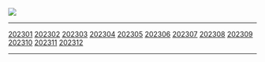 ![](https://github-readme-stats.vercel.app/api?username=yuanlinlin00&theme=dark)<hr></hr>
[202301](#2023,01)
[202302](#2023,02)
[202303](#2023,03)
[202304](#2023,04)
[202305](#2023,05)
[202306](#2023,06)
[202307](#2023,07)
[202308](#2023,08)
[202309](#2023,09)
[202310](#2023,10)
[202311](#2023,11)
[202312](#2023,12)<hr></hr>
<!DOCTYPE html>
<html lang="en">

<head>
    <meta charset="UTF-8">
    <meta http-equiv="X-UA-Compatible" content="IE=edge">
    <meta name="viewport" content="width=device-width, initial-scale=1.0">
    <title>2023,01</title>
    <style>
        table,
        td {
            border: 1px solid black;
        }

        table {
            border-collapse: collapse;
        }

        td {
            text-align: center;
            padding: 5px;
        }
    </style>
</head>

<body>
    <table id="2023,01">
        <tr>
            <td colspan="2">2023 , 01</td>
            <td>蔡长春</td>
            <td>胡祥祥</td>
            <td>王维</td>
            <td>李亚艺</td>
            <td>王金萍</td>
            <td>张光华</td>
            <td>李镇梁</td>
            <td>华亚娜</td>
            <td>叶萍</td>
        </tr>
        <tr>
            <td>1</td>
            <td style="background: #ff9500;">周日</td>
            <td style="color: #ff0000;">夜</td>
            <td>急诊</td>
            <td>门诊</td>
            <td>休</td>
            <td>夜休</td>
            <td>病房</td>
            <td>休</td>
            <td>休</td>
            <td>保障</td>
        </tr>
        <tr>
            <td>2</td>
            <td>周一</td>
            <td>夜休</td>
            <td style="color: #ff0000;">夜</td>
            <td>急诊</td>
            <td>门诊</td>
            <td>休</td>
            <td>病房</td>
            <td>病房</td>
            <td>休</td>
            <td>保障</td>
        </tr>
        <tr>
            <td>3</td>
            <td>周二</td>
            <td>休</td>
            <td>夜休</td>
            <td style="color: #ff0000;">夜</td>
            <td>急诊</td>
            <td>门诊</td>
            <td>病房</td>
            <td>病房</td>
            <td>病房</td>
            <td>保障</td>
        </tr>
        <tr>
            <td>4</td>
            <td>周三</td>
            <td>门诊</td>
            <td>休</td>
            <td>夜休</td>
            <td style="color: #ff0000;">夜</td>
            <td>急诊</td>
            <td>病房</td>
            <td>病房</td>
            <td>病房</td>
            <td>保障</td>
        </tr>
        <tr>
            <td>5</td>
            <td>周四</td>
            <td>急诊</td>
            <td>门诊</td>
            <td>休</td>
            <td>夜休</td>
            <td style="color: #ff0000;">夜</td>
            <td>病房</td>
            <td>病房</td>
            <td>病房</td>
            <td>保障</td>
        </tr>
        <tr>
            <td>6</td>
            <td>周五</td>
            <td style="color: #ff0000;">夜</td>
            <td>急诊</td>
            <td>门诊</td>
            <td>休</td>
            <td>夜休</td>
            <td>休</td>
            <td>病房</td>
            <td>病房</td>
            <td>保障</td>
        </tr>
        <tr>
            <td>7</td>
            <td style="background: #ff9500;">周六</td>
            <td>夜休</td>
            <td style="color: #ff0000;">夜</td>
            <td>急诊</td>
            <td>门诊</td>
            <td>休</td>
            <td>休</td>
            <td>休</td>
            <td>病房</td>
            <td>保障</td>
        </tr>
        <tr>
            <td>8</td>
            <td style="background: #ff9500;">周日</td>
            <td>休</td>
            <td>夜休</td>
            <td style="color: #ff0000;">夜</td>
            <td>急诊</td>
            <td>门诊</td>
            <td>病房</td>
            <td>休</td>
            <td>休</td>
            <td>保障</td>
        </tr>
        <tr>
            <td>9</td>
            <td>周一</td>
            <td>门诊</td>
            <td>休</td>
            <td>夜休</td>
            <td style="color: #ff0000;">夜</td>
            <td>急诊</td>
            <td>病房</td>
            <td>病房</td>
            <td>休</td>
            <td>保障</td>
        </tr>
        <tr>
            <td>10</td>
            <td>周二</td>
            <td>急诊</td>
            <td>门诊</td>
            <td>休</td>
            <td>夜休</td>
            <td style="color: #ff0000;">夜</td>
            <td>病房</td>
            <td>病房</td>
            <td>病房</td>
            <td>保障</td>
        </tr>
        <tr>
            <td>11</td>
            <td>周三</td>
            <td style="color: #ff0000;">夜</td>
            <td>急诊</td>
            <td>门诊</td>
            <td>休</td>
            <td>夜休</td>
            <td>病房</td>
            <td>病房</td>
            <td>病房</td>
            <td>保障</td>
        </tr>
        <tr>
            <td>12</td>
            <td>周四</td>
            <td>夜休</td>
            <td style="color: #ff0000;">夜</td>
            <td>急诊</td>
            <td>门诊</td>
            <td>休</td>
            <td>病房</td>
            <td>病房</td>
            <td>病房</td>
            <td>保障</td>
        </tr>
        <tr>
            <td>13</td>
            <td>周五</td>
            <td>休</td>
            <td>夜休</td>
            <td style="color: #ff0000;">夜</td>
            <td>急诊</td>
            <td>门诊</td>
            <td>休</td>
            <td>病房</td>
            <td>病房</td>
            <td>保障</td>
        </tr>
        <tr>
            <td>14</td>
            <td style="background: #ff9500;">周六</td>
            <td>门诊</td>
            <td>休</td>
            <td>夜休</td>
            <td style="color: #ff0000;">夜</td>
            <td>急诊</td>
            <td>休</td>
            <td>休</td>
            <td>病房</td>
            <td>保障</td>
        </tr>
        <tr>
            <td>15</td>
            <td style="background: #ff9500;">周日</td>
            <td>急诊</td>
            <td>门诊</td>
            <td>休</td>
            <td>夜休</td>
            <td style="color: #ff0000;">夜</td>
            <td>病房</td>
            <td>休</td>
            <td>休</td>
            <td>保障</td>
        <tr>
            <td colspan="2">2023 , 01</td>
            <td>蔡长春</td>
            <td>胡祥祥</td>
            <td>王维</td>
            <td>李亚艺</td>
            <td>王金萍</td>
            <td>张光华</td>
            <td>李镇梁</td>
            <td>华亚娜</td>
            <td>叶萍</td>
        </tr>
        </tr>
        <tr>
            <td>16</td>
            <td>周一</td>
            <td style="color: #ff0000;">夜</td>
            <td>急诊</td>
            <td>门诊</td>
            <td>休</td>
            <td>夜休</td>
            <td>病房</td>
            <td>病房</td>
            <td>休</td>
            <td>保障</td>
        </tr>
        <tr>
            <td>17</td>
            <td>周二</td>
            <td>夜休</td>
            <td style="color: #ff0000;">夜</td>
            <td>急诊</td>
            <td>门诊</td>
            <td>休</td>
            <td>病房</td>
            <td>病房</td>
            <td>病房</td>
            <td>保障</td>
        </tr>
        <tr>
            <td>18</td>
            <td>周三</td>
            <td>休</td>
            <td>夜休</td>
            <td style="color: #ff0000;">夜</td>
            <td>急诊</td>
            <td>门诊</td>
            <td>病房</td>
            <td>病房</td>
            <td>病房</td>
            <td>保障</td>
        </tr>
        <tr>
            <td>19</td>
            <td>周四</td>
            <td>门诊</td>
            <td>休</td>
            <td>夜休</td>
            <td style="color: #ff0000;">夜</td>
            <td>急诊</td>
            <td>病房</td>
            <td>病房</td>
            <td>病房</td>
            <td>保障</td>
        </tr>
        <tr>
            <td>20</td>
            <td>周五</td>
            <td>急诊</td>
            <td>门诊</td>
            <td>休</td>
            <td>夜休</td>
            <td style="color: #ff0000;">夜</td>
            <td>休</td>
            <td>病房</td>
            <td>病房</td>
            <td>保障</td>
        </tr>
        <tr>
            <td>21</td>
            <td style="background: #ff9500;">周六</td>
            <td style="color: #ff0000;">夜</td>
            <td>急诊</td>
            <td>门诊</td>
            <td>休</td>
            <td>夜休</td>
            <td>休</td>
            <td>休</td>
            <td>病房</td>
            <td>保障</td>
        </tr>
        <tr>
            <td>22</td>
            <td style="background: #ff9500;">周日</td>
            <td>夜休</td>
            <td style="color: #ff0000;">夜</td>
            <td>急诊</td>
            <td>门诊</td>
            <td>休</td>
            <td>病房</td>
            <td>休</td>
            <td>休</td>
            <td>保障</td>
        </tr>
        <tr>
            <td>23</td>
            <td>周一</td>
            <td>休</td>
            <td>夜休</td>
            <td style="color: #ff0000;">夜</td>
            <td>急诊</td>
            <td>门诊</td>
            <td>病房</td>
            <td>病房</td>
            <td>休</td>
            <td>保障</td>
        </tr>
        <tr>
            <td>24</td>
            <td>周二</td>
            <td>门诊</td>
            <td>休</td>
            <td>夜休</td>
            <td style="color: #ff0000;">夜</td>
            <td>急诊</td>
            <td>病房</td>
            <td>病房</td>
            <td>病房</td>
            <td>保障</td>
        </tr>
        <tr>
            <td>25</td>
            <td>周三</td>
            <td>急诊</td>
            <td>门诊</td>
            <td>休</td>
            <td>夜休</td>
            <td style="color: #ff0000;">夜</td>
            <td>病房</td>
            <td>病房</td>
            <td>病房</td>
            <td>保障</td>
        </tr>
        <tr>
            <td>26</td>
            <td>周四</td>
            <td style="color: #ff0000;">夜</td>
            <td>急诊</td>
            <td>门诊</td>
            <td>休</td>
            <td>夜休</td>
            <td>病房</td>
            <td>病房</td>
            <td>病房</td>
            <td>保障</td>
        </tr>
        <tr>
            <td>27</td>
            <td>周五</td>
            <td>夜休</td>
            <td style="color: #ff0000;">夜</td>
            <td>急诊</td>
            <td>门诊</td>
            <td>休</td>
            <td>休</td>
            <td>病房</td>
            <td>病房</td>
            <td>保障</td>
        </tr>
        <tr>
            <td>28</td>
            <td style="background: #ff9500;">周六</td>
            <td>休</td>
            <td>夜休</td>
            <td style="color: #ff0000;">夜</td>
            <td>急诊</td>
            <td>门诊</td>
            <td>休</td>
            <td>休</td>
            <td>病房</td>
            <td>保障</td>
        </tr>
        <tr>
            <td>29</td>
            <td style="background: #ff9500;">周日</td>
            <td>门诊</td>
            <td>休</td>
            <td>夜休</td>
            <td style="color: #ff0000;">夜</td>
            <td>急诊</td>
            <td>病房</td>
            <td>休</td>
            <td>休</td>
            <td>保障</td>
        </tr>
        <tr>
            <td>30</td>
            <td>周一</td>
            <td>急诊</td>
            <td>门诊</td>
            <td>休</td>
            <td>夜休</td>
            <td style="color: #ff0000;">夜</td>
            <td>病房</td>
            <td>病房</td>
            <td>休</td>
            <td>保障</td>
        </tr>
        <tr>
            <td>31</td>
            <td>周二</td>
            <td style="color: #ff0000;">夜</td>
            <td>急诊</td>
            <td>门诊</td>
            <td>休</td>
            <td>夜休</td>
            <td>病房</td>
            <td>病房</td>
            <td>病房</td>
            <td>保障</td>
        </tr>
        <tr>
            <td colspan="2">2023 , 01</td>
            <td>蔡长春</td>
            <td>胡祥祥</td>
            <td>王维</td>
            <td>李亚艺</td>
            <td>王金萍</td>
            <td>张光华</td>
            <td>李镇梁</td>
            <td>华亚娜</td>
            <td>叶萍</td>
        </tr>
    </table>
</body>

</html>

<!DOCTYPE html>
<html lang="en">

<head>
    <meta charset="UTF-8">
    <meta http-equiv="X-UA-Compatible" content="IE=edge">
    <meta name="viewport" content="width=device-width, initial-scale=1.0">
    <title>2023,02</title>
    <style>
        table,
        td {
            border: 1px solid black;
        }

        table {
            border-collapse: collapse;
        }

        td {
            text-align: center;
            padding: 5px;
        }
    </style>
</head>

<body>
    <table id="2023,02">
        <tr>
            <td colspan="2">2023 , 02</td>
            <td>蔡长春</td>
            <td>胡祥祥</td>
            <td>王维</td>
            <td>李亚艺</td>
            <td>王金萍</td>
            <td>张光华</td>
            <td>李镇梁</td>
            <td>华亚娜</td>
            <td>叶萍</td>
        </tr>
        <tr>
            <td>1</td>
            <td>周三</td>
            <td style="color: #ff0000;">夜</td>
            <td>急诊</td>
            <td>病房</td>
            <td>门诊</td>
            <td>休</td>
            <td>夜休</td>
            <td>休</td>
            <td>休</td>
            <td>保障</td>
        </tr>
        <tr>
            <td>2</td>
            <td>周四</td>
            <td>夜休</td>
            <td style="color: #ff0000;">夜</td>
            <td>病房</td>
            <td>急诊</td>
            <td>门诊</td>
            <td>休</td>
            <td>病房</td>
            <td>休</td>
            <td>保障</td>
        </tr>
        <tr>
            <td>3</td>
            <td>周五</td>
            <td>休</td>
            <td>夜休</td>
            <td>病房</td>
            <td style="color: #ff0000;">夜</td>
            <td>急诊</td>
            <td>门诊</td>
            <td>病房</td>
            <td>病房</td>
            <td>保障</td>
        </tr>
        <tr>
            <td>4</td>
            <td style="background: #ff9500;">周六</td>
            <td>门诊</td>
            <td>休</td>
            <td>病房</td>
            <td>夜休</td>
            <td style="color: #ff0000;">夜</td>
            <td>急诊</td>
            <td>病房</td>
            <td>病房</td>
            <td>保障</td>
        </tr>
        <tr>
            <td>5</td>
            <td style="background: #ff9500;">周日</td>
            <td>急诊</td>
            <td>门诊</td>
            <td>病房</td>
            <td>休</td>
            <td>夜休</td>
            <td style="color: #ff0000;">夜</td>
            <td>病房</td>
            <td>病房</td>
            <td>保障</td>
        </tr>
        <tr>
            <td>6</td>
            <td>周一</td>
            <td style="color: #ff0000;">夜</td>
            <td>急诊</td>
            <td>休</td>
            <td>门诊</td>
            <td>休</td>
            <td>夜休</td>
            <td>病房</td>
            <td>病房</td>
            <td>保障</td>
        </tr>
        <tr>
            <td>7</td>
            <td>周二</td>
            <td>夜休</td>
            <td style="color: #ff0000;">夜</td>
            <td>休</td>
            <td>急诊</td>
            <td>门诊</td>
            <td>休</td>
            <td>休</td>
            <td>病房</td>
            <td>保障</td>
        </tr>
        <tr>
            <td>8</td>
            <td>周三</td>
            <td>休</td>
            <td>夜休</td>
            <td>病房</td>
            <td style="color: #ff0000;">夜</td>
            <td>急诊</td>
            <td>门诊</td>
            <td>休</td>
            <td>休</td>
            <td>保障</td>
        </tr>
        <tr>
            <td>9</td>
            <td>周四</td>
            <td>门诊</td>
            <td>休</td>
            <td>病房</td>
            <td>夜休</td>
            <td style="color: #ff0000;">夜</td>
            <td>急诊</td>
            <td>病房</td>
            <td>休</td>
            <td>保障</td>
        </tr>
        <tr>
            <td>10</td>
            <td>周五</td>
            <td>急诊</td>
            <td>门诊</td>
            <td>病房</td>
            <td>休</td>
            <td>夜休</td>
            <td style="color: #ff0000;">夜</td>
            <td>病房</td>
            <td>病房</td>
            <td>保障</td>
        </tr>
        <tr>
            <td>11</td>
            <td style="background: #ff9500;">周六</td>
            <td style="color: #ff0000;">夜</td>
            <td>急诊</td>
            <td>病房</td>
            <td>门诊</td>
            <td>休</td>
            <td>夜休</td>
            <td>病房</td>
            <td>病房</td>
            <td>保障</td>
        </tr>
        <tr>
            <td>12</td>
            <td style="background: #ff9500;">周日</td>
            <td>夜休</td>
            <td style="color: #ff0000;">夜</td>
            <td>病房</td>
            <td>急诊</td>
            <td>门诊</td>
            <td>休</td>
            <td>病房</td>
            <td>病房</td>
            <td>保障</td>
        </tr>
        <tr>
            <td>13</td>
            <td>周一</td>
            <td>休</td>
            <td>夜休</td>
            <td>休</td>
            <td style="color: #ff0000;">夜</td>
            <td>急诊</td>
            <td>门诊</td>
            <td>病房</td>
            <td>病房</td>
            <td>保障</td>
        </tr>
        <tr>
            <td>14</td>
            <td>周二</td>
            <td>门诊</td>
            <td>休</td>
            <td>休</td>
            <td>夜休</td>
            <td style="color: #ff0000;">夜</td>
            <td>急诊</td>
            <td>休</td>
            <td>病房</td>
            <td>保障</td>
        </tr>
        <tr>
            <td>15</td>
            <td>周三</td>
            <td>急诊</td>
            <td>门诊</td>
            <td>病房</td>
            <td>休</td>
            <td>夜休</td>
            <td style="color: #ff0000;">夜</td>
            <td>休</td>
            <td>休</td>
            <td>保障</td>
        <tr>
            <td colspan="2">2023 , 02</td>
            <td>蔡长春</td>
            <td>胡祥祥</td>
            <td>王维</td>
            <td>李亚艺</td>
            <td>王金萍</td>
            <td>张光华</td>
            <td>李镇梁</td>
            <td>华亚娜</td>
            <td>叶萍</td>
        </tr>
        </tr>
        <tr>
            <td>16</td>
            <td>周四</td>
            <td style="color: #ff0000;">夜</td>
            <td>急诊</td>
            <td>病房</td>
            <td>门诊</td>
            <td>休</td>
            <td>夜休</td>
            <td>病房</td>
            <td>休</td>
            <td>保障</td>
        </tr>
        <tr>
            <td>17</td>
            <td>周五</td>
            <td>夜休</td>
            <td style="color: #ff0000;">夜</td>
            <td>病房</td>
            <td>急诊</td>
            <td>门诊</td>
            <td>休</td>
            <td>病房</td>
            <td>病房</td>
            <td>保障</td>
        </tr>
        <tr>
            <td>18</td>
            <td style="background: #ff9500;">周六</td>
            <td>休</td>
            <td>夜休</td>
            <td>病房</td>
            <td style="color: #ff0000;">夜</td>
            <td>急诊</td>
            <td>门诊</td>
            <td>病房</td>
            <td>病房</td>
            <td>保障</td>
        </tr>
        <tr>
            <td>19</td>
            <td style="background: #ff9500;">周日</td>
            <td>门诊</td>
            <td>休</td>
            <td>病房</td>
            <td>夜休</td>
            <td style="color: #ff0000;">夜</td>
            <td>急诊</td>
            <td>病房</td>
            <td>病房</td>
            <td>保障</td>
        </tr>
        <tr>
            <td>20</td>
            <td>周一</td>
            <td>急诊</td>
            <td>门诊</td>
            <td>休</td>
            <td>休</td>
            <td>夜休</td>
            <td style="color: #ff0000;">夜</td>
            <td>病房</td>
            <td>病房</td>
            <td>保障</td>
        </tr>
        <tr>
            <td>21</td>
            <td>周二</td>
            <td style="color: #ff0000;">夜</td>
            <td>急诊</td>
            <td>休</td>
            <td>门诊</td>
            <td>休</td>
            <td>夜休</td>
            <td>休</td>
            <td>病房</td>
            <td>保障</td>
        </tr>
        <tr>
            <td>22</td>
            <td>周三</td>
            <td>夜休</td>
            <td style="color: #ff0000;">夜</td>
            <td>病房</td>
            <td>急诊</td>
            <td>门诊</td>
            <td>休</td>
            <td>休</td>
            <td>休</td>
            <td>保障</td>
        </tr>
        <tr>
            <td>23</td>
            <td>周四</td>
            <td>休</td>
            <td>夜休</td>
            <td>病房</td>
            <td style="color: #ff0000;">夜</td>
            <td>急诊</td>
            <td>门诊</td>
            <td>病房</td>
            <td>休</td>
            <td>保障</td>
        </tr>
        <tr>
            <td>24</td>
            <td>周五</td>
            <td>门诊</td>
            <td>休</td>
            <td>病房</td>
            <td>夜休</td>
            <td style="color: #ff0000;">夜</td>
            <td>急诊</td>
            <td>病房</td>
            <td>病房</td>
            <td>保障</td>
        </tr>
        <tr>
            <td>25</td>
            <td style="background: #ff9500;">周六</td>
            <td>急诊</td>
            <td>门诊</td>
            <td>病房</td>
            <td>休</td>
            <td>夜休</td>
            <td style="color: #ff0000;">夜</td>
            <td>病房</td>
            <td>病房</td>
            <td>保障</td>
        </tr>
        <tr>
            <td>26</td>
            <td style="background: #ff9500;">周日</td>
            <td style="color: #ff0000;">夜</td>
            <td>急诊</td>
            <td>病房</td>
            <td>门诊</td>
            <td>休</td>
            <td>夜休</td>
            <td>病房</td>
            <td>病房</td>
            <td>保障</td>
        </tr>
        <tr>
            <td>27</td>
            <td>周一</td>
            <td>夜休</td>
            <td style="color: #ff0000;">夜</td>
            <td>休</td>
            <td>急诊</td>
            <td>门诊</td>
            <td>休</td>
            <td>病房</td>
            <td>病房</td>
            <td>保障</td>
        </tr>
        <tr>
            <td>28</td>
            <td>周二</td>
            <td>休</td>
            <td>夜休</td>
            <td>休</td>
            <td style="color: #ff0000;">夜</td>
            <td>急诊</td>
            <td>门诊</td>
            <td>休</td>
            <td>病房</td>
            <td>保障</td>
        </tr>
        <tr>
            <td colspan="2">2023 , 02</td>
            <td>蔡长春</td>
            <td>胡祥祥</td>
            <td>王维</td>
            <td>李亚艺</td>
            <td>王金萍</td>
            <td>张光华</td>
            <td>李镇梁</td>
            <td>华亚娜</td>
            <td>叶萍</td>
        </tr>
    </table>
</body>

</html>

<!DOCTYPE html>
<html lang="en">

<head>
    <meta charset="UTF-8">
    <meta http-equiv="X-UA-Compatible" content="IE=edge">
    <meta name="viewport" content="width=device-width, initial-scale=1.0">
    <title>2023,03</title>
    <style>
        table,
        td {
            border: 1px solid black;
        }

        table {
            border-collapse: collapse;
        }

        td {
            text-align: center;
            padding: 5px;
        }
    </style>
</head>

<body>
    <table id="2023,03">
        <tr>
            <td colspan="2">2023 , 03</td>
            <td>张光华</td>
            <td>李镇梁</td>
            <td>叶萍</td>
            <td>华亚娜</td>
            <td>蔡长春</td>
            <td>胡祥祥</td>
            <td>王金萍</td>
            <td>王维</td>
            <td>李亚艺</td>
        </tr>
        <tr>
            <td>1</td>
            <td>周三</td>
            <td>急诊</td>
            <td>门诊</td>
            <td>休</td>
            <td>夜休</td>
            <td style="color: #ff0000;">夜</td>
            <td>病房</td>
            <td>休</td>
            <td>休</td>
            <td>保障</td>
        </tr>
        <tr>
            <td>2</td>
            <td>周四</td>
            <td style="color: #ff0000;">夜</td>
            <td>急诊</td>
            <td>门诊</td>
            <td>休</td>
            <td>夜休</td>
            <td>病房</td>
            <td>病房</td>
            <td>休</td>
            <td>保障</td>
        </tr>
        <tr>
            <td>3</td>
            <td>周五</td>
            <td>夜休</td>
            <td style="color: #ff0000;">夜</td>
            <td>急诊</td>
            <td>门诊</td>
            <td>休</td>
            <td>病房</td>
            <td>病房</td>
            <td>病房</td>
            <td>保障</td>
        </tr>
        <tr>
            <td>4</td>
            <td style="background: #ff9500;">周六</td>
            <td>休</td>
            <td>夜休</td>
            <td style="color: #ff0000;">夜</td>
            <td>急诊</td>
            <td>门诊</td>
            <td>病房</td>
            <td>病房</td>
            <td>病房</td>
            <td>保障</td>
        </tr>
        <tr>
            <td>5</td>
            <td style="background: #ff9500;">周日</td>
            <td>门诊</td>
            <td>休</td>
            <td>夜休</td>
            <td style="color: #ff0000;">夜</td>
            <td>急诊</td>
            <td>病房</td>
            <td>病房</td>
            <td>病房</td>
            <td>保障</td>
        </tr>
        <tr>
            <td>6</td>
            <td>周一</td>
            <td>急诊</td>
            <td>门诊</td>
            <td>休</td>
            <td>夜休</td>
            <td style="color: #ff0000;">夜</td>
            <td>休</td>
            <td>病房</td>
            <td>病房</td>
            <td>保障</td>
        </tr>
        <tr>
            <td>7</td>
            <td>周二</td>
            <td style="color: #ff0000;">夜</td>
            <td>急诊</td>
            <td>门诊</td>
            <td>休</td>
            <td>夜休</td>
            <td>休</td>
            <td>休</td>
            <td>病房</td>
            <td>保障</td>
        </tr>
        <tr>
            <td>8</td>
            <td>周三</td>
            <td>夜休</td>
            <td style="color: #ff0000;">夜</td>
            <td>急诊</td>
            <td>门诊</td>
            <td>休</td>
            <td>病房</td>
            <td>休</td>
            <td>休</td>
            <td>保障</td>
        </tr>
        <tr>
            <td>9</td>
            <td>周四</td>
            <td>休</td>
            <td>夜休</td>
            <td style="color: #ff0000;">夜</td>
            <td>急诊</td>
            <td>门诊</td>
            <td>病房</td>
            <td>病房</td>
            <td>休</td>
            <td>保障</td>
        </tr>
        <tr>
            <td>10</td>
            <td>周五</td>
            <td>门诊</td>
            <td>休</td>
            <td>夜休</td>
            <td style="color: #ff0000;">夜</td>
            <td>急诊</td>
            <td>病房</td>
            <td>病房</td>
            <td>病房</td>
            <td>保障</td>
        </tr>
        <tr>
            <td>11</td>
            <td style="background: #ff9500;">周六</td>
            <td>急诊</td>
            <td>门诊</td>
            <td>休</td>
            <td>夜休</td>
            <td style="color: #ff0000;">夜</td>
            <td>病房</td>
            <td>病房</td>
            <td>病房</td>
            <td>保障</td>
        </tr>
        <tr>
            <td>12</td>
            <td style="background: #ff9500;">周日</td>
            <td style="color: #ff0000;">夜</td>
            <td>急诊</td>
            <td>门诊</td>
            <td>休</td>
            <td>夜休</td>
            <td>病房</td>
            <td>病房</td>
            <td>病房</td>
            <td>保障</td>
        </tr>
        <tr>
            <td>13</td>
            <td>周一</td>
            <td>夜休</td>
            <td style="color: #ff0000;">夜</td>
            <td>急诊</td>
            <td>门诊</td>
            <td>休</td>
            <td>休</td>
            <td>病房</td>
            <td>病房</td>
            <td>保障</td>
        </tr>
        <tr>
            <td>14</td>
            <td>周二</td>
            <td>休</td>
            <td>夜休</td>
            <td style="color: #ff0000;">夜</td>
            <td>急诊</td>
            <td>门诊</td>
            <td>休</td>
            <td>休</td>
            <td>病房</td>
            <td>保障</td>
        </tr>
        <tr>
            <td>15</td>
            <td>周三</td>
            <td>门诊</td>
            <td>休</td>
            <td>夜休</td>
            <td style="color: #ff0000;">夜</td>
            <td>急诊</td>
            <td>病房</td>
            <td>休</td>
            <td>休</td>
            <td>保障</td>
        <tr>
            <td colspan="2">2023 , 03</td>
            <td>张光华</td>
            <td>李镇梁</td>
            <td>叶萍</td>
            <td>华亚娜</td>
            <td>蔡长春</td>
            <td>胡祥祥</td>
            <td>王金萍</td>
            <td>王维</td>
            <td>李亚艺</td>
        </tr>
        </tr>
        <tr>
            <td>16</td>
            <td>周四</td>
            <td>急诊</td>
            <td>门诊</td>
            <td>休</td>
            <td>夜休</td>
            <td style="color: #ff0000;">夜</td>
            <td>病房</td>
            <td>病房</td>
            <td>休</td>
            <td>保障</td>
        </tr>
        <tr>
            <td>17</td>
            <td>周五</td>
            <td style="color: #ff0000;">夜</td>
            <td>急诊</td>
            <td>门诊</td>
            <td>休</td>
            <td>夜休</td>
            <td>病房</td>
            <td>病房</td>
            <td>病房</td>
            <td>保障</td>
        </tr>
        <tr>
            <td>18</td>
            <td style="background: #ff9500;">周六</td>
            <td>夜休</td>
            <td style="color: #ff0000;">夜</td>
            <td>急诊</td>
            <td>门诊</td>
            <td>休</td>
            <td>病房</td>
            <td>病房</td>
            <td>病房</td>
            <td>保障</td>
        </tr>
        <tr>
            <td>19</td>
            <td style="background: #ff9500;">周日</td>
            <td>休</td>
            <td>夜休</td>
            <td style="color: #ff0000;">夜</td>
            <td>急诊</td>
            <td>门诊</td>
            <td>病房</td>
            <td>病房</td>
            <td>病房</td>
            <td>保障</td>
        </tr>
        <tr>
            <td>20</td>
            <td>周一</td>
            <td>门诊</td>
            <td>休</td>
            <td>夜休</td>
            <td style="color: #ff0000;">夜</td>
            <td>急诊</td>
            <td>休</td>
            <td>病房</td>
            <td>病房</td>
            <td>保障</td>
        </tr>
        <tr>
            <td>21</td>
            <td>周二</td>
            <td>急诊</td>
            <td>门诊</td>
            <td>休</td>
            <td>夜休</td>
            <td style="color: #ff0000;">夜</td>
            <td>休</td>
            <td>休</td>
            <td>病房</td>
            <td>保障</td>
        </tr>
        <tr>
            <td>22</td>
            <td>周三</td>
            <td style="color: #ff0000;">夜</td>
            <td>急诊</td>
            <td>门诊</td>
            <td>休</td>
            <td>夜休</td>
            <td>病房</td>
            <td>休</td>
            <td>休</td>
            <td>保障</td>
        </tr>
        <tr>
            <td>23</td>
            <td>周四</td>
            <td>夜休</td>
            <td style="color: #ff0000;">夜</td>
            <td>急诊</td>
            <td>门诊</td>
            <td>休</td>
            <td>病房</td>
            <td>病房</td>
            <td>休</td>
            <td>保障</td>
        </tr>
        <tr>
            <td>24</td>
            <td>周五</td>
            <td>休</td>
            <td>夜休</td>
            <td style="color: #ff0000;">夜</td>
            <td>急诊</td>
            <td>门诊</td>
            <td>病房</td>
            <td>病房</td>
            <td>病房</td>
            <td>保障</td>
        </tr>
        <tr>
            <td>25</td>
            <td style="background: #ff9500;">周六</td>
            <td>门诊</td>
            <td>休</td>
            <td>夜休</td>
            <td style="color: #ff0000;">夜</td>
            <td>急诊</td>
            <td>病房</td>
            <td>病房</td>
            <td>病房</td>
            <td>保障</td>
        </tr>
        <tr>
            <td>26</td>
            <td style="background: #ff9500;">周日</td>
            <td>急诊</td>
            <td>门诊</td>
            <td>休</td>
            <td>夜休</td>
            <td style="color: #ff0000;">夜</td>
            <td>病房</td>
            <td>病房</td>
            <td>病房</td>
            <td>保障</td>
        </tr>
        <tr>
            <td>27</td>
            <td>周一</td>
            <td style="color: #ff0000;">夜</td>
            <td>急诊</td>
            <td>门诊</td>
            <td>休</td>
            <td>夜休</td>
            <td>休</td>
            <td>病房</td>
            <td>病房</td>
            <td>保障</td>
        </tr>
        <tr>
            <td>28</td>
            <td>周二</td>
            <td>夜休</td>
            <td style="color: #ff0000;">夜</td>
            <td>急诊</td>
            <td>门诊</td>
            <td>休</td>
            <td>休</td>
            <td>休</td>
            <td>病房</td>
            <td>保障</td>
        </tr>
        <tr>
            <td>29</td>
            <td>周三</td>
            <td>休</td>
            <td>夜休</td>
            <td style="color: #ff0000;">夜</td>
            <td>急诊</td>
            <td>门诊</td>
            <td>病房</td>
            <td>休</td>
            <td>休</td>
            <td>保障</td>
        </tr>
        <tr>
            <td>30</td>
            <td>周四</td>
            <td>门诊</td>
            <td>休</td>
            <td>夜休</td>
            <td style="color: #ff0000;">夜</td>
            <td>急诊</td>
            <td>病房</td>
            <td>病房</td>
            <td>休</td>
            <td>保障</td>
        </tr>
        <tr>
            <td>31</td>
            <td>周五</td>
            <td>急诊</td>
            <td>门诊</td>
            <td>休</td>
            <td>夜休</td>
            <td style="color: #ff0000;">夜</td>
            <td>病房</td>
            <td>病房</td>
            <td>病房</td>
            <td>保障</td>
        </tr>
        <tr>
            <td colspan="2">2023 , 03</td>
            <td>张光华</td>
            <td>李镇梁</td>
            <td>叶萍</td>
            <td>华亚娜</td>
            <td>蔡长春</td>
            <td>胡祥祥</td>
            <td>王金萍</td>
            <td>王维</td>
            <td>李亚艺</td>
        </tr>
    </table>
</body>

</html>

<!DOCTYPE html>
<html lang="en">

<head>
    <meta charset="UTF-8">
    <meta http-equiv="X-UA-Compatible" content="IE=edge">
    <meta name="viewport" content="width=device-width, initial-scale=1.0">
    <title>2023 , 04</title>
    <style>
        table,
        td {
            border: 1px solid black;
        }

        table {
            border-collapse: collapse;
        }

        td {
            text-align: center;
            padding: 5px;
        }
    </style>
</head>

<body>
    <div id="worktime">
        <table id="202304">
            <tr>
                <td colspan="2">2023 , 04</td>
                <td>蔡长春</td>
                <td>胡祥祥</td>
                <td>王维</td>
                <td>李亚艺</td>
                <td>王金萍</td>
                <td>张光华</td>
                <td>李镇梁</td>
                <td>华亚娜</td>
                <td>叶萍</td>
            </tr>
            <tr>
                <td>1</td>
                <td style="background: #ff9500;">周六</td>
                <td style="color: #ff0000;">夜</td>
                <td>急诊</td>
                <td>门诊</td>
                <td>休</td>
                <td>夜休</td>
                <td>病房</td>
                <td>休</td>
                <td>休</td>
                <td>保障</td>
            </tr>
            <tr>
                <td>2</td>
                <td style="background: #ff9500;">周日</td>
                <td>夜休</td>
                <td style="color: #ff0000;">夜</td>
                <td>急诊</td>
                <td>门诊</td>
                <td>休</td>
                <td>病房</td>
                <td>病房</td>
                <td>休</td>
                <td>保障</td>
            </tr>
            <tr>
                <td>3</td>
                <td>周一</td>
                <td>休</td>
                <td>夜休</td>
                <td style="color: #ff0000;">夜</td>
                <td>急诊</td>
                <td>门诊</td>
                <td>病房</td>
                <td>病房</td>
                <td>病房</td>
                <td>保障</td>
            </tr>
            <tr>
                <td>4</td>
                <td>周二</td>
                <td>门诊</td>
                <td>休</td>
                <td>夜休</td>
                <td style="color: #ff0000;">夜</td>
                <td>急诊</td>
                <td>病房</td>
                <td>病房</td>
                <td>病房</td>
                <td>保障</td>
            </tr>
            <tr>
                <td>5</td>
                <td>周三</td>
                <td>急诊</td>
                <td>门诊</td>
                <td>休</td>
                <td>夜休</td>
                <td style="color: #ff0000;">夜</td>
                <td>病房</td>
                <td>病房</td>
                <td>病房</td>
                <td>保障</td>
            </tr>
            <tr>
                <td>6</td>
                <td>周四</td>
                <td style="color: #ff0000;">夜</td>
                <td>急诊</td>
                <td>门诊</td>
                <td>休</td>
                <td>夜休</td>
                <td>休</td>
                <td>病房</td>
                <td>病房</td>
                <td>保障</td>
            </tr>
            <tr>
                <td>7</td>
                <td>周五</td>
                <td>夜休</td>
                <td style="color: #ff0000;">夜</td>
                <td>急诊</td>
                <td>门诊</td>
                <td>休</td>
                <td>休</td>
                <td>休</td>
                <td>病房</td>
                <td>保障</td>
            </tr>
            <tr>
                <td>8</td>
                <td style="background: #ff9500;">周六</td>
                <td>休</td>
                <td>夜休</td>
                <td style="color: #ff0000;">夜</td>
                <td>急诊</td>
                <td>门诊</td>
                <td>病房</td>
                <td>休</td>
                <td>休</td>
                <td>保障</td>
            </tr>
            <tr>
                <td>9</td>
                <td style="background: #ff9500;">周日</td>
                <td>门诊</td>
                <td>休</td>
                <td>夜休</td>
                <td style="color: #ff0000;">夜</td>
                <td>急诊</td>
                <td>病房</td>
                <td>病房</td>
                <td>休</td>
                <td>保障</td>
            </tr>
            <tr>
                <td>10</td>
                <td>周一</td>
                <td>急诊</td>
                <td>门诊</td>
                <td>休</td>
                <td>夜休</td>
                <td style="color: #ff0000;">夜</td>
                <td>病房</td>
                <td>病房</td>
                <td>病房</td>
                <td>保障</td>
            </tr>
            <tr>
                <td>11</td>
                <td>周二</td>
                <td style="color: #ff0000;">夜</td>
                <td>急诊</td>
                <td>门诊</td>
                <td>休</td>
                <td>夜休</td>
                <td>病房</td>
                <td>病房</td>
                <td>病房</td>
                <td>保障</td>
            </tr>
            <tr>
                <td>12</td>
                <td>周三</td>
                <td>夜休</td>
                <td style="color: #ff0000;">夜</td>
                <td>急诊</td>
                <td>门诊</td>
                <td>休</td>
                <td>病房</td>
                <td>病房</td>
                <td>病房</td>
                <td>保障</td>
            </tr>
            <tr>
                <td>13</td>
                <td>周四</td>
                <td>休</td>
                <td>夜休</td>
                <td style="color: #ff0000;">夜</td>
                <td>急诊</td>
                <td>门诊</td>
                <td>休</td>
                <td>病房</td>
                <td>病房</td>
                <td>保障</td>
            </tr>
            <tr>
                <td>14</td>
                <td>周五</td>
                <td>门诊</td>
                <td>休</td>
                <td>夜休</td>
                <td style="color: #ff0000;">夜</td>
                <td>急诊</td>
                <td>休</td>
                <td>休</td>
                <td>病房</td>
                <td>保障</td>
            </tr>
            <tr>
                <td>15</td>
                <td style="background: #ff9500;">周六</td>
                <td>急诊</td>
                <td>门诊</td>
                <td>休</td>
                <td>夜休</td>
                <td style="color: #ff0000;">夜</td>
                <td>病房</td>
                <td>休</td>
                <td>休</td>
                <td>保障</td>
            <tr>
                <td colspan="2">2023 , 04</td>
                <td>蔡长春</td>
                <td>胡祥祥</td>
                <td>王维</td>
                <td>李亚艺</td>
                <td>王金萍</td>
                <td>张光华</td>
                <td>李镇梁</td>
                <td>华亚娜</td>
                <td>叶萍</td>
            </tr>
            </tr>
            <tr>
                <td>16</td>
                <td style="background: #ff9500;">周日</td>
                <td style="color: #ff0000;">夜</td>
                <td>急诊</td>
                <td>门诊</td>
                <td>休</td>
                <td>夜休</td>
                <td>病房</td>
                <td>病房</td>
                <td>休</td>
                <td>保障</td>
            </tr>
            <tr>
                <td>17</td>
                <td>周一</td>
                <td>夜休</td>
                <td style="color: #ff0000;">夜</td>
                <td>急诊</td>
                <td>门诊</td>
                <td>休</td>
                <td>病房</td>
                <td>病房</td>
                <td>病房</td>
                <td>保障</td>
            </tr>
            <tr>
                <td>18</td>
                <td>周二</td>
                <td>休</td>
                <td>夜休</td>
                <td style="color: #ff0000;">夜</td>
                <td>急诊</td>
                <td>门诊</td>
                <td>病房</td>
                <td>病房</td>
                <td>病房</td>
                <td>保障</td>
            </tr>
            <tr>
                <td>19</td>
                <td>周三</td>
                <td>门诊</td>
                <td>休</td>
                <td>夜休</td>
                <td style="color: #ff0000;">夜</td>
                <td>急诊</td>
                <td>病房</td>
                <td>病房</td>
                <td>病房</td>
                <td>保障</td>
            </tr>
            <tr>
                <td>20</td>
                <td>周四</td>
                <td>急诊</td>
                <td>门诊</td>
                <td>休</td>
                <td>夜休</td>
                <td style="color: #ff0000;">夜</td>
                <td>休</td>
                <td>病房</td>
                <td>病房</td>
                <td>保障</td>
            </tr>
            <tr>
                <td>21</td>
                <td>周五</td>
                <td style="color: #ff0000;">夜</td>
                <td>急诊</td>
                <td>门诊</td>
                <td>休</td>
                <td>夜休</td>
                <td>休</td>
                <td>休</td>
                <td>病房</td>
                <td>保障</td>
            </tr>
            <tr>
                <td>22</td>
                <td style="background: #ff9500;">周六</td>
                <td>夜休</td>
                <td style="color: #ff0000;">夜</td>
                <td>急诊</td>
                <td>门诊</td>
                <td>休</td>
                <td>病房</td>
                <td>休</td>
                <td>休</td>
                <td>保障</td>
            </tr>
            <tr>
                <td>23</td>
                <td style="background: #ff9500;">周日</td>
                <td>休</td>
                <td>夜休</td>
                <td style="color: #ff0000;">夜</td>
                <td>急诊</td>
                <td>门诊</td>
                <td>病房</td>
                <td>病房</td>
                <td>休</td>
                <td>保障</td>
            </tr>
            <tr>
                <td>24</td>
                <td>周一</td>
                <td>门诊</td>
                <td>休</td>
                <td>夜休</td>
                <td style="color: #ff0000;">夜</td>
                <td>急诊</td>
                <td>病房</td>
                <td>病房</td>
                <td>病房</td>
                <td>保障</td>
            </tr>
            <tr>
                <td>25</td>
                <td>周二</td>
                <td>急诊</td>
                <td>门诊</td>
                <td>休</td>
                <td>夜休</td>
                <td style="color: #ff0000;">夜</td>
                <td>病房</td>
                <td>病房</td>
                <td>病房</td>
                <td>保障</td>
            </tr>
            <tr>
                <td>26</td>
                <td>周三</td>
                <td style="color: #ff0000;">夜</td>
                <td>急诊</td>
                <td>门诊</td>
                <td>休</td>
                <td>夜休</td>
                <td>病房</td>
                <td>病房</td>
                <td>病房</td>
                <td>保障</td>
            </tr>
            <tr>
                <td>27</td>
                <td>周四</td>
                <td>夜休</td>
                <td style="color: #ff0000;">夜</td>
                <td>急诊</td>
                <td>门诊</td>
                <td>休</td>
                <td>休</td>
                <td>病房</td>
                <td>病房</td>
                <td>保障</td>
            </tr>
            <tr>
                <td>28</td>
                <td>周五</td>
                <td>休</td>
                <td>夜休</td>
                <td style="color: #ff0000;">夜</td>
                <td>急诊</td>
                <td>门诊</td>
                <td>休</td>
                <td>休</td>
                <td>病房</td>
                <td>保障</td>
            </tr>
            <tr>
                <td>29</td>
                <td style="background: #ff9500;">周六</td>
                <td>门诊</td>
                <td>休</td>
                <td>夜休</td>
                <td style="color: #ff0000;">夜</td>
                <td>急诊</td>
                <td>病房</td>
                <td>休</td>
                <td>休</td>
                <td>保障</td>
            </tr>
            <tr>
                <td>30</td>
                <td style="background: #ff9500;">周日</td>
                <td>急诊</td>
                <td>门诊</td>
                <td>休</td>
                <td>夜休</td>
                <td style="color: #ff0000;">夜</td>
                <td>病房</td>
                <td>病房</td>
                <td>休</td>
                <td>保障</td>
            </tr>
            <tr>
                <td colspan="2">2023 , 04</td>
                <td>蔡长春</td>
                <td>胡祥祥</td>
                <td>王维</td>
                <td>李亚艺</td>
                <td>王金萍</td>
                <td>张光华</td>
                <td>李镇梁</td>
                <td>华亚娜</td>
                <td>叶萍</td>
            </tr>
        </table>
    </div>
</body>

</html>
